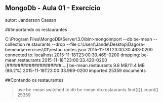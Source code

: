 ## MongoDb - Aula 01 - Exercício

autor: Janderson Cassan

##Importando os restaurantes

C:\Program Files\MongoDB\Server\3.0\bin>mongoimport --db be-mean --collection re
staurants --drop --file c:\Users\Jande\Desktop\Dagora-bemean\exercises\01\restau
rantes.json
2015-11-18T23:00:30.463-0200    connected to: localhost
2015-11-18T23:00:30.469-0200    dropping: be-mean.restaurants
2015-11-18T23:00:33.420-0200    [####################....] be-mean.restaurants
9.8 MB/11.4 MB (86.2%)
2015-11-18T23:00:33.969-0200    imported 25359 documents

##Contando os restaurantes 

> use be-mean
switched to db be-mean
> db.restaurants.find({}).count()
25359
>
